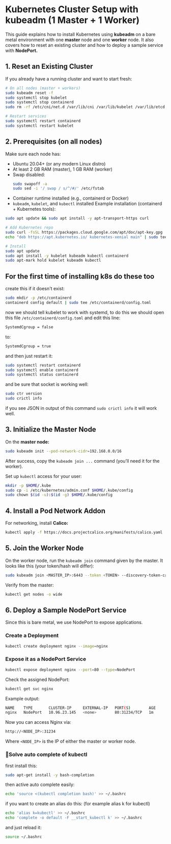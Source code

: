 # Kubernetes Cluster Setup with kubeadm (1 Master + 1 Worker)
This guide explains how to install Kubernetes using **kubeadm** on a bare metal environment with one **master** node and one **worker** node.
It also covers how to reset an existing cluster and how to deploy a sample service with **NodePort.**

## 1. Reset an Existing Cluster
If you already have a running cluster and want to start fresh:

```bash
# On all nodes (master + workers)
sudo kubeadm reset -f
sudo systemctl stop kubelet
sudo systemctl stop containerd
sudo rm -rf /etc/cni/net.d /var/lib/cni /var/lib/kubelet /var/lib/etcd /etc/kubernetes

# Restart services
sudo systemctl restart containerd
sudo systemctl restart kubelet
```

## 2. Prerequisites (on all nodes)
Make sure each node has:
- Ubuntu 20.04+ (or any modern Linux distro)
- At least 2 GB RAM (master), 1 GB RAM (worker)
- Swap disabled:
    ```bash
    sudo swapoff -a
    sudo sed -i '/ swap / s/^/#/' /etc/fstab
    ```
- Container runtime installed (e.g., containerd or Docker)
- ```kubeadm```, ```kubelet```, and ```kubectl``` installed
Example installation (containerd + Kubernetes tools):

```bash
sudo apt update && sudo apt install -y apt-transport-https curl

# Add Kubernetes repo
sudo curl -fsSL https://packages.cloud.google.com/apt/doc/apt-key.gpg | sudo apt-key add -
echo "deb https://apt.kubernetes.io/ kubernetes-xenial main" | sudo tee /etc/apt/sources.list.d/kubernetes.list

# Install
sudo apt update
sudo apt install -y kubelet kubeadm kubectl containerd
sudo apt-mark hold kubelet kubeadm kubectl
```

## For the first time of installing k8s do these too

create this if it doesn't exist:
```bash
sudo mkdir -p /etc/containerd
containerd config default | sudo tee /etc/containerd/config.toml
```

now we should tell kubelet to work with systemd, to do this we should open this file ```/etc/containerd/config.toml``` and edit this line:

```bash
SystemdCgroup = false
```

to: 

```bash
SystemdCgroup = true
```

and then just restart it:

```bash
sudo systemctl restart containerd
sudo systemctl enable containerd
sudo systemctl status containerd
```

and be sure that socket is working well:

```bash
sudo ctr version
sudo crictl info
```

if you see JSON in output of this command ```sudo crictl info``` it will work well.

## 3. Initialize the Master Node
On the **master node:**
```bash
sudo kubeadm init --pod-network-cidr=192.168.0.0/16
```
After success, copy the ```kubeadm join ...``` command (you’ll need it for the worker).

Set up ```kubectl``` access for your user:

```bash
mkdir -p $HOME/.kube
sudo cp -i /etc/kubernetes/admin.conf $HOME/.kube/config
sudo chown $(id -u):$(id -g) $HOME/.kube/config
```

## 4. Install a Pod Network Addon
For networking, install **Calico:**
```bash
kubectl apply -f https://docs.projectcalico.org/manifests/calico.yaml
```

## 5. Join the Worker Node
On the worker node, run the ```kubeadm join``` command given by the master.
It looks like this (your token/hash will differ):
```bash
sudo kubeadm join <MASTER_IP>:6443 --token <TOKEN> --discovery-token-ca-cert-hash sha256:<HASH>
```
Verify from the master:
```bash
kubectl get nodes -o wide
```

## 6. Deploy a Sample NodePort Service

Since this is bare metal, we use NodePort to expose applications.

### Create a Deployment
```bash
kubectl create deployment nginx --image=nginx
```

### Expose it as a NodePort Service
```bash
kubectl expose deployment nginx --port=80 --type=NodePort
```

Check the assigned NodePort:
```bash
kubectl get svc nginx
```

Example output:
```bash
NAME    TYPE       CLUSTER-IP     EXTERNAL-IP   PORT(S)        AGE
nginx   NodePort   10.96.23.145   <none>        80:31234/TCP   1m
```

Now you can access Nginx via:
```bash
http://<NODE_IP>:31234
```

Where ```<NODE_IP>``` is the IP of either the master or worker node.


### 🚨Solve auto complete of kubectl 

first install this: 

```bash
sudo apt-get install -y bash-completion
```

then active auto complete easily:

```bash
echo 'source <(kubectl completion bash)' >> ~/.bashrc
```

if you want to create an alias do this: (for example alias k for kubectl)

```bash
echo 'alias k=kubectl' >> ~/.bashrc
echo 'complete -o default -F __start_kubectl k' >> ~/.bashrc
```

and just reload it:

```bash
source ~/.bashrc
```
